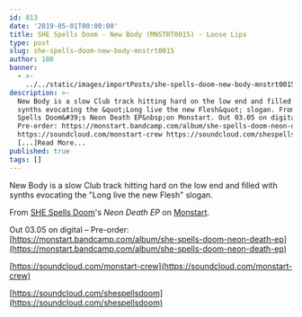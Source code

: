 ```yaml
---
id: 813
date: '2019-05-01T00:00:00'
title: SHE Spells Doom - New Body (MNSTRT0015) - Loose Lips
type: post
slug: she-spells-doom-new-body-mnstrt0015
author: 100
banner:
  - >-
    ../../static/images/importPosts/she-spells-doom-new-body-mnstrt0015/image813.jpeg
description: >-
  New Body is a slow Club track hitting hard on the low end and filled with
  synths evocating the &quot;Long live the new Flesh&quot; slogan. From SHE
  Spells Doom&#39;s Neon Death EP&nbsp;on Monstart. Out 03.05 on digital &#8211;
  Pre-order: https://monstart.bandcamp.com/album/she-spells-doom-neon-death-ep
  https://soundcloud.com/monstart-crew https://soundcloud.com/shespellsdoom
  [...]Read More...
published: true
tags: []
---
```

New Body is a slow Club track hitting hard on the low end and filled with synths evocating the "Long live the new Flesh" slogan.

From [SHE Spells Doom](https://www.residentadvisor.net/dj/shespellsdoom)'s _Neon Death EP_ on [Monstart](http://www.monstart.fr/).

Out 03.05 on digital – Pre-order: [](https://monstart.bandcamp.com/album/she-spells-doom-neon-death-ep)[https://monstart.bandcamp.com/album/she-spells-doom-neon-death-ep](https://monstart.bandcamp.com/album/she-spells-doom-neon-death-ep)

[](https://soundcloud.com/monstart-crew)[https://soundcloud.com/monstart-crew](https://soundcloud.com/monstart-crew)

[](https://soundcloud.com/shespellsdoom)[https://soundcloud.com/shespellsdoom](https://soundcloud.com/shespellsdoom)